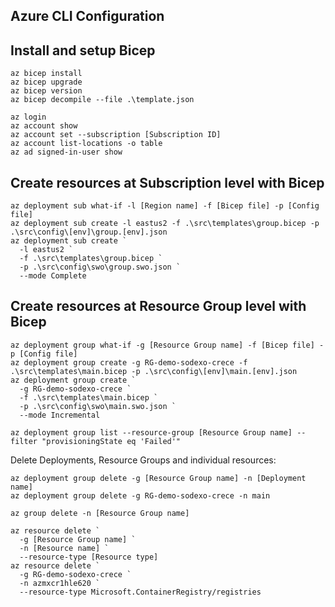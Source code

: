 Azure CLI Configuration
-----------------------

## Install and setup Bicep

```
az bicep install
az bicep upgrade
az bicep version
az bicep decompile --file .\template.json

az login
az account show
az account set --subscription [Subscription ID]
az account list-locations -o table
az ad signed-in-user show
```

## Create resources at Subscription level with Bicep

```
az deployment sub what-if -l [Region name] -f [Bicep file] -p [Config file]
az deployment sub create -l eastus2 -f .\src\templates\group.bicep -p .\src\config\[env]\group.[env].json
az deployment sub create `
  -l eastus2 `
  -f .\src\templates\group.bicep `
  -p .\src\config\swo\group.swo.json `
  --mode Complete
```

## Create resources at Resource Group level with Bicep

```
az deployment group what-if -g [Resource Group name] -f [Bicep file] -p [Config file]
az deployment group create -g RG-demo-sodexo-crece -f .\src\templates\main.bicep -p .\src\config\[env]\main.[env].json
az deployment group create `
  -g RG-demo-sodexo-crece `
  -f .\src\templates\main.bicep `
  -p .\src\config\swo\main.swo.json `
  --mode Incremental

az deployment group list --resource-group [Resource Group name] --filter "provisioningState eq 'Failed'"
```

Delete Deployments, Resource Groups and individual resources:

```
az deployment group delete -g [Resource Group name] -n [Deployment name]
az deployment group delete -g RG-demo-sodexo-crece -n main

az group delete -n [Resource Group name]

az resource delete `
  -g [Resource Group name] `
  -n [Resource name] `
  --resource-type [Resource type]
az resource delete `
  -g RG-demo-sodexo-crece `
  -n azmxcr1hle620 `
  --resource-type Microsoft.ContainerRegistry/registries
```